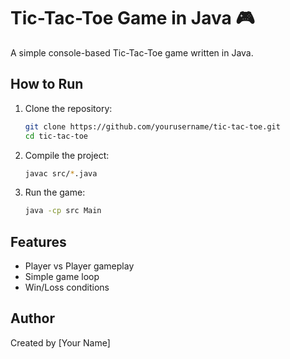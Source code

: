# Tic-Tac-Toe Game in Java 🎮

A simple console-based Tic-Tac-Toe game written in Java.

## How to Run

1. Clone the repository:
   ```bash
   git clone https://github.com/yourusername/tic-tac-toe.git
   cd tic-tac-toe
   ```

2. Compile the project:
   ```bash
   javac src/*.java
   ```

3. Run the game:
   ```bash
   java -cp src Main
   ```

## Features

- Player vs Player gameplay
- Simple game loop
- Win/Loss conditions

## Author

Created by [Your Name]
